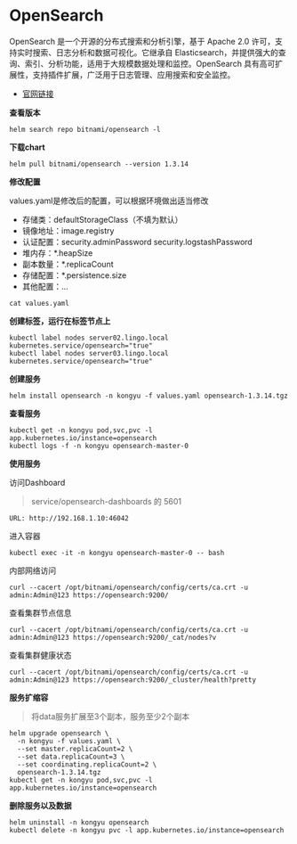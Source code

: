 # OpenSearch

OpenSearch 是一个开源的分布式搜索和分析引擎，基于 Apache 2.0 许可，支持实时搜索、日志分析和数据可视化。它继承自 Elasticsearch，并提供强大的查询、索引、分析功能，适用于大规模数据处理和监控。OpenSearch 具有高可扩展性，支持插件扩展，广泛用于日志管理、应用搜索和安全监控。

- [官网链接](https://opensearch.org)

**查看版本**

```
helm search repo bitnami/opensearch -l
```

**下载chart**

```
helm pull bitnami/opensearch --version 1.3.14
```

**修改配置**

values.yaml是修改后的配置，可以根据环境做出适当修改

- 存储类：defaultStorageClass（不填为默认）
- 镜像地址：image.registry
- 认证配置：security.adminPassword security.logstashPassword
- 堆内存：*.heapSize
- 副本数量：*.replicaCount
- 存储配置：*.persistence.size
- 其他配置：...

```
cat values.yaml
```

**创建标签，运行在标签节点上**

```
kubectl label nodes server02.lingo.local kubernetes.service/opensearch="true"
kubectl label nodes server03.lingo.local kubernetes.service/opensearch="true"
```

**创建服务**

```
helm install opensearch -n kongyu -f values.yaml opensearch-1.3.14.tgz
```

**查看服务**

```
kubectl get -n kongyu pod,svc,pvc -l app.kubernetes.io/instance=opensearch
kubectl logs -f -n kongyu opensearch-master-0
```

**使用服务**

访问Dashboard

> service/opensearch-dashboards 的 5601

```
URL: http://192.168.1.10:46042
```

进入容器

```
kubectl exec -it -n kongyu opensearch-master-0 -- bash
```

内部网络访问

```
curl --cacert /opt/bitnami/opensearch/config/certs/ca.crt -u admin:Admin@123 https://opensearch:9200/
```

查看集群节点信息

```
curl --cacert /opt/bitnami/opensearch/config/certs/ca.crt -u admin:Admin@123 https://opensearch:9200/_cat/nodes?v
```

查看集群健康状态

```
curl --cacert /opt/bitnami/opensearch/config/certs/ca.crt -u admin:Admin@123 https://opensearch:9200/_cluster/health?pretty
```

**服务扩缩容**

> 将data服务扩展至3个副本，服务至少2个副本

```
helm upgrade opensearch \
  -n kongyu -f values.yaml \
  --set master.replicaCount=2 \
  --set data.replicaCount=3 \
  --set coordinating.replicaCount=2 \
  opensearch-1.3.14.tgz
kubectl get -n kongyu pod,svc,pvc -l app.kubernetes.io/instance=opensearch
```

**删除服务以及数据**

```
helm uninstall -n kongyu opensearch
kubectl delete -n kongyu pvc -l app.kubernetes.io/instance=opensearch
```

